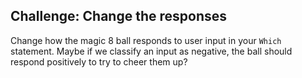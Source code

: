 ## Challenge: Change the responses

Change how the magic 8 ball responds to user input in your `Which` statement. Maybe if we classify an input as negative, the ball should respond positively to try to cheer them up?
